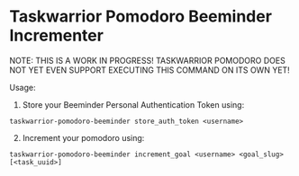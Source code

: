 Taskwarrior Pomodoro Beeminder Incrementer
==========================================

NOTE: THIS IS A WORK IN PROGRESS!  TASKWARRIOR POMODORO DOES NOT YET
EVEN SUPPORT EXECUTING THIS COMMAND ON ITS OWN YET!

Usage:

1. Store your Beeminder Personal Authentication Token using:

```
taskwarrior-pomodoro-beeminder store_auth_token <username>
```

2. Increment your pomodoro using:

```
taskwarrior-pomodoro-beeminder increment_goal <username> <goal_slug> [<task_uuid>]
```
